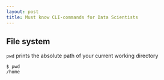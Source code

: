 ```yaml
---
layout: post
title: Must know CLI-commands for Data Scientists
---
```


## File system

```pwd``` prints the absolute path of your current working directory

```CLI
$ pwd 
/home
```


